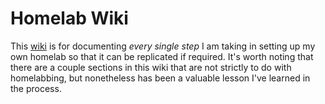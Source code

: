 # Homelab Wiki

This [wiki](https://homelab.ranasalem.io) is for documenting *every single step* I am taking in setting up my own homelab so that it can be replicated if required. It's worth noting that there are a couple sections in this wiki that are not strictly to do with homelabbing, but nonetheless has been a valuable lesson I've learned in the process.

